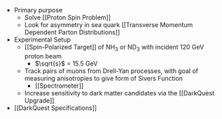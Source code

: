  - Primary purpose
	 - Solve [[Proton Spin Problem]]
	 - Look for asymmetry in sea quark [[Transverse Momentum Dependent Parton Distributions]]
 - Experimental Setup
	 - [[Spin-Polarized Target]] of NH$_3$ or ND$_3$ with incident 120 GeV proton beam
		 - $\sqrt{s}$ = 15.5 GeV 
	 - Track pairs of muons from Drell-Yan processes, with goal of measuring anisotropies to give form of Sivers Function
		 - [[Spectrometer]]
	 - Increase sensitivity to dark matter candidates via the [[DarkQuest Upgrade]]
 - [[DarkQuest Specifications]]
